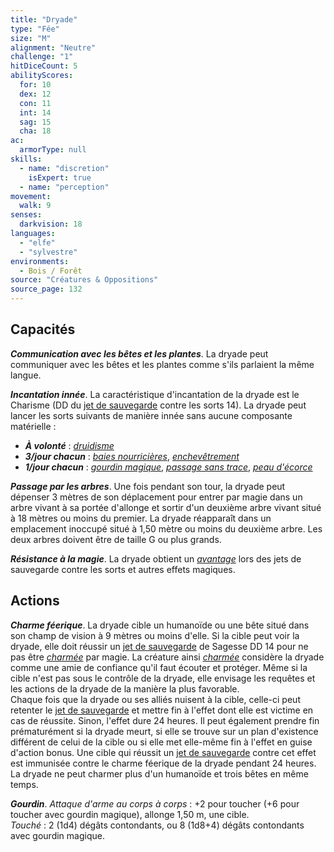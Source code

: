 ```yaml
---
title: "Dryade"
type: "Fée"
size: "M"
alignment: "Neutre"
challenge: "1"
hitDiceCount: 5
abilityScores:
  for: 10
  dex: 12
  con: 11
  int: 14
  sag: 15
  cha: 18
ac: 
  armorType: null
skills: 
  - name: "discretion"
    isExpert: true
  - name: "perception"
movement: 
  walk: 9
senses: 
  darkvision: 18
languages: 
  - "elfe"
  - "sylvestre"
environments:
  - Bois / Forêt
source: "Créatures & Oppositions"
source_page: 132
---
```

## Capacités
_**Communication avec les bêtes et les plantes**_. La dryade peut communiquer avec les bêtes et les plantes comme s'ils parlaient la même langue.

_**Incantation innée**_. La caractéristique d'incantation de la dryade est le Charisme (DD du [jet de sauvegarde](/utiliser-les-caracteristiques#jets-de-sauvegarde) contre les sorts 14). La dryade peut lancer les sorts suivants de manière innée sans aucune composante matérielle :
* _**À volonté**_ : [_druidisme_](/grimoire/druidisme)
* _**3/jour chacun**_ : [_baies nourricières_](/grimoire/baies-nourricieres), [_enchevêtrement_](/grimoire/enchevetrement)
* _**1/jour chacun**_ : [_gourdin magique_](/grimoire/gourdin-magique), [_passage sans trace_](/grimoire/passage-sans-trace), [_peau d'écorce_](/grimoire/peau-d-ecorce/)

_**Passage par les arbres**_. Une fois pendant son tour, la dryade peut dépenser 3 mètres de son déplacement pour entrer par magie dans un arbre vivant à sa portée d'allonge et sortir d'un deuxième arbre vivant situé à 18 mètres ou moins du premier. La dryade réapparaît dans un emplacement inoccupé situé à 1,50 mètre ou moins du deuxième arbre. Les deux arbres doivent être de taille G ou plus grands.

_**Résistance à la magie**_. La dryade obtient un [_avantage_](/utiliser-les-caracteristiques/#avantage-et-desavantage) lors des jets de sauvegarde contre les sorts et autres effets magiques.

## Actions
_**Charme féerique**_. La dryade cible un humanoïde ou une bête situé dans son champ de vision à 9 mètres ou moins d'elle. Si la cible peut voir la dryade, elle doit réussir un [jet de sauvegarde](/utiliser-les-caracteristiques#jets-de-sauvegarde) de Sagesse DD 14 pour ne pas être [_charmée_](/gerer-la-sante-du-personnage/#charme) par magie. La créature ainsi [_charmée_](/gerer-la-sante-du-personnage/#charme) considère la dryade comme une amie de confiance qu'il faut écouter et protéger. Même si la cible n'est pas sous le contrôle de la dryade, elle envisage les requêtes et les actions de la dryade de la manière la plus favorable.  
Chaque fois que la dryade ou ses alliés nuisent à la cible, celle-ci peut retenter le [jet de sauvegarde](/utiliser-les-caracteristiques#jets-de-sauvegarde) et mettre fin à l'effet dont elle est victime en cas de réussite. Sinon, l'effet dure 24 heures. Il peut également prendre fin prématurément si la dryade meurt, si elle se trouve sur un plan d'existence différent de celui de la cible ou si elle met elle-même fin à l'effet en guise d'action bonus. Une cible qui réussit un [jet de sauvegarde](/utiliser-les-caracteristiques#jets-de-sauvegarde) contre cet effet est immunisée contre le charme féerique de la dryade pendant 24 heures.  
La dryade ne peut charmer plus d'un humanoïde et trois bêtes en même temps.

_**Gourdin**_. _Attaque d'arme au corps à corps_ : +2 pour toucher (+6 pour toucher avec gourdin magique), allonge 1,50 m, une cible.  
_Touché_ : 2 (1d4) dégâts contondants, ou 8 (1d8+4) dégâts contondants avec gourdin magique.
